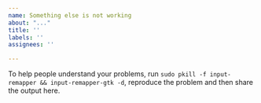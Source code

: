 ```yaml
---
name: Something else is not working
about: "..."
title: ''
labels: ''
assignees: ''

---
```


To help people understand your problems, run `sudo pkill -f input-remapper && input-remapper-gtk -d`, reproduce the problem and then share the output here.

